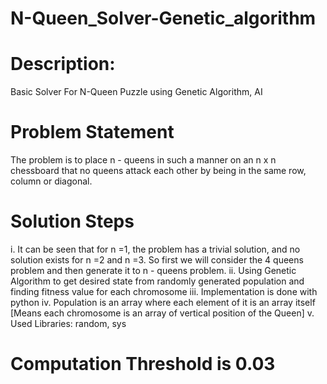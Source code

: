# N-Queen_Solver-Genetic_algorithm

# Description:
Basic Solver For N-Queen Puzzle using Genetic Algorithm, AI

# Problem Statement
The problem is to place n - queens in such a manner on an n x n chessboard that no queens attack each other by being in the same row, column or diagonal.

# Solution Steps
i. It can be seen that for n =1, the problem has a trivial solution, and no solution exists for n =2 and n =3. So first we will consider the 4 queens problem and then generate it to n - queens problem.
ii. Using Genetic Algorithm to get desired state from randomly generated population and finding fitness value for each chromosome
iii. Implementation is done with python
iv. Population is an array where each element of it is an array itself [Means each chromosome is an array of vertical position of the Queen]
v. Used Libraries: random, sys

# Computation Threshold is 0.03

